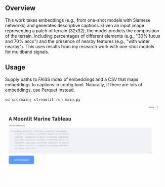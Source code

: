## Overview
This work takes embeddings (e.g., from one-shot models with Siamese networks) and generates descriptive captions.  Given an input image representing a patch of terrain (32x32), the model predicts the composition of the terrain, including percentages of different elements (e.g., "30% fucus and 70% asco") and the presence of nearby features (e.g., "with water nearby"). This uses results from my research work with one-shot models for multiband signals.

## Usage

Supply paths to FAISS index of embeddings and a CSV that maps embeddings to captions in config.toml. Naturally, if there are lots of embeddings, use Parquet instead.

```
cd src/main; streamlit run main.py
```

<img src='./assets/animation_for_rag.gif'/>
